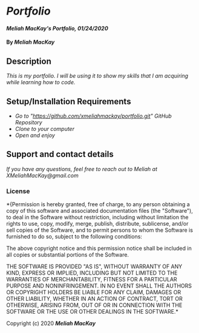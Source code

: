 # _Portfolio_

#### _Meliah MacKay's Portfolio, 01/24/2020_

#### By _**Meliah MacKay**_

## Description

_This is my portfolio. I will be using it to show my skills that I am acquiring while learning how to code._

## Setup/Installation Requirements

* _Go to "https://github.com/xmeliahmackay/portfolio.git" GitHub Repository_
* _Clone to your computer_
* _Open and enjoy_

## Support and contact details

_If you have any questions, feel free to reach out to Meliah at XMeliahMacKay@gmail.com_

### License

*{Permission is hereby granted, free of charge, to any person obtaining a copy
of this software and associated documentation files (the "Software"), to deal
in the Software without restriction, including without limitation the rights
to use, copy, modify, merge, publish, distribute, sublicense, and/or sell
copies of the Software, and to permit persons to whom the Software is
furnished to do so, subject to the following conditions:

The above copyright notice and this permission notice shall be included in all
copies or substantial portions of the Software.

THE SOFTWARE IS PROVIDED "AS IS", WITHOUT WARRANTY OF ANY KIND, EXPRESS OR
IMPLIED, INCLUDING BUT NOT LIMITED TO THE WARRANTIES OF MERCHANTABILITY,
FITNESS FOR A PARTICULAR PURPOSE AND NONINFRINGEMENT. IN NO EVENT SHALL THE
AUTHORS OR COPYRIGHT HOLDERS BE LIABLE FOR ANY CLAIM, DAMAGES OR OTHER
LIABILITY, WHETHER IN AN ACTION OF CONTRACT, TORT OR OTHERWISE, ARISING FROM,
OUT OF OR IN CONNECTION WITH THE SOFTWARE OR THE USE OR OTHER DEALINGS IN THE
SOFTWARE.*

Copyright (c) 2020 **_Meliah MacKay_**
